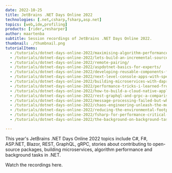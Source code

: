 ```yaml
---
date: 2022-10-25
title: JetBrains .NET Days Online 2022
technologies: [.net,csharp,fsharp,asp.net]
topics: [web,ide,profiling]
products: [rider,resharper]
author: maartenba
subtitle: Session recordings of JetBrains .NET Days Online 2022.
thumbnail: ./thumbnail.png
tutorialItems:
  - /tutorials/dotnet-days-online-2022/maximising-algorithm-performance-in-dotnet-levenshtein-distance/
  - /tutorials/dotnet-days-online-2022/lets-build-an-incremental-source-generator-with-roslyn/
  - /tutorials/dotnet-days-online-2022/remote-pairing/
  - /tutorials/dotnet-days-online-2022/aspdotnet-basics-for-experts/
  - /tutorials/dotnet-days-online-2022/developing-reusable-components-for-blazor-wasm/
  - /tutorials/dotnet-days-online-2022/next-level-console-apps-with-spectre-console/
  - /tutorials/dotnet-days-online-2022/building-microservices-with-dapr-and-dotnet/
  - /tutorials/dotnet-days-online-2022/performance-tricks-i-learned-from-contributing-to-open-source-dotnet-packages/
  - /tutorials/dotnet-days-online-2022/how-to-build-a-cloud-native-application-with-dotnet-and-aws/
  - /tutorials/dotnet-days-online-2022/rest-graphql-and-grpc-a-comparison/
  - /tutorials/dotnet-days-online-2022/message-processing-failed-but-whats-the-root-cause/
  - /tutorials/dotnet-days-online-2022/chaos-engineering-unleash-the-monkeys/
  - /tutorials/dotnet-days-online-2022/reducing-the-environmental-footprint-in-nautical-transport-with-fsharp-serverless/
  - /tutorials/dotnet-days-online-2022/fsharp-for-performance-critical-code/
  - /tutorials/dotnet-days-online-2022/the-background-on-background-tasks-in-dotnet-6/

---
```


This year's JetBrains .NET Days Online 2022 topics include C#, F#, ASP.NET, Blazor, REST, GraphQL, gRPC, stories about contributing to open-source packages, building microservices, algorithm performance and background tasks in .NET.

Watch the recordings here.